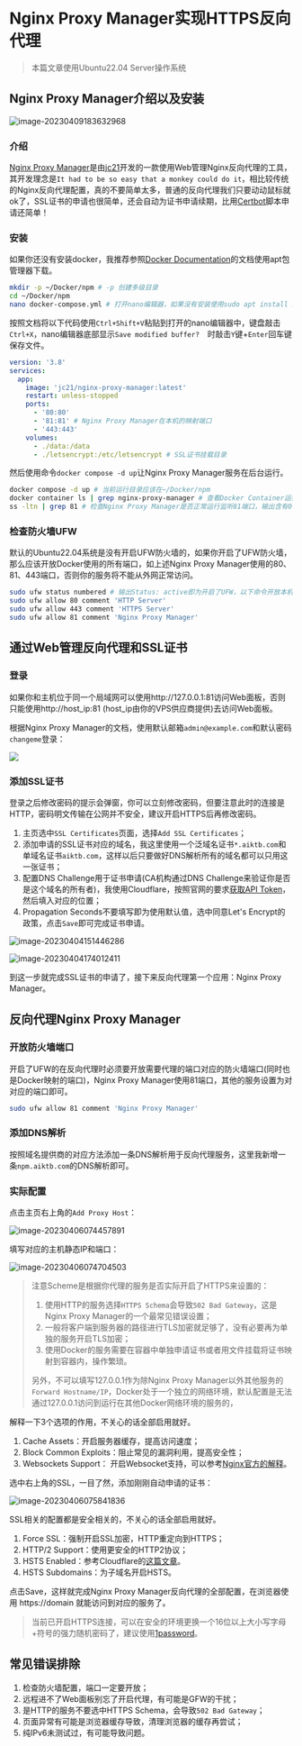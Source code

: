 # Nginx Proxy Manager实现HTTPS反向代理

>本篇文章使用Ubuntu22.04 Server操作系统

## Nginx Proxy Manager介绍以及安装

![image-20230409183632968](https://image.aiktb.com/images/2023/04/09/202304091836077.png)

### 介绍

[Nginx Proxy Manager](https://nginxproxymanager.com/)是由[jc21](https://github.com/jc21)开发的一款使用Web管理Nginx反向代理的工具，其开发理念是`It had to be so easy that a monkey could do it`，相比较传统的Nginx反向代理配置，真的不要简单太多，普通的反向代理我们只要动动鼠标就ok了，SSL证书的申请也很简单，还会自动为证书申请续期，比用[Certbot](https://certbot.eff.org/)脚本申请还简单！

### 安装

如果你还没有安装docker，我推荐参照[Docker Documentation](https://docs.docker.com/engine/install/ubuntu/)的文档使用apt包管理器下载。

```bash
mkdir -p ~/Docker/npm # -p 创建多级目录
cd ~/Docker/npm
nano docker-compose.yml # 打开nano编辑器，如果没有安装使用sudo apt install nano
```

按照文档将以下代码使用`Ctrl+Shift+V`粘贴到打开的nano编辑器中，键盘敲击`Ctrl+X`，nano编辑器底部显示`Save modified buffer?  `时敲击`Y`键+`Enter`回车键保存文件。

```yaml
version: '3.8'
services:
  app:
    image: 'jc21/nginx-proxy-manager:latest'
    restart: unless-stopped
    ports:
      - '80:80'
      - '81:81' # Nginx Proxy Manager在本机的映射端口
      - '443:443'
    volumes:
      - ./data:/data
      - ./letsencrypt:/etc/letsencrypt # SSL证书挂载目录
```

然后使用命令`docker compose -d up`让Nginx Proxy Manager服务在后台运行。

```bash
docker compose -d up # 当前运行目录应该在~/Docker/npm
docker container ls | grep nginx-proxy-manager # 查看Docker Container运行情况，有输出即为正常
ss -ltn | grep 81 # 检查Nginx Proxy Manager是否正常运行监听81端口，输出含有0.0.0.0:81即为正常
```



### 检查防火墙UFW

默认的Ubuntu22.04系统是没有开启UFW防火墙的，如果你开启了UFW防火墙，那么应该开放Docker使用的所有端口，如上述Nginx Proxy Manager使用的80、81、443端口，否则你的服务将不能从外网正常访问。

```bash
sudo ufw status numbered # 输出Status: active即为开启了UFW，以下命令开放本机端口到外网，Status: inactive为没有开启UFW，无需以下操作
sudo ufw allow 80 comment 'HTTP Server'
sudo ufw allow 443 comment 'HTTPS Server'
sudo ufw allow 81 comment 'Nginx Proxy Manager'
```

## 通过Web管理反向代理和SSL证书

### 登录

如果你和主机位于同一个局域网可以使用http://127.0.0.1:81访问Web面板，否则只能使用http://host_ip:81 (host_ip由你的VPS供应商提供)去访问Web面板。

根据Nginx Proxy Manager的文档，使用默认邮箱`admin@example.com`和默认密码`changeme`登录：

![](https://image.aiktb.com/images/2023/04/04/202304041504971.png)

### 添加SSL证书

登录之后修改密码的提示会弹窗，你可以立刻修改密码，但要注意此时的连接是HTTP，密码明文传输在公网并不安全，建议开启HTTPS后再修改密码。

1. 主页选中`SSL Certificates`页面，选择`Add SSL Certificates`；
2. 添加申请的SSL证书对应的域名，我这里使用一个泛域名证书`*.aiktb.com`和单域名证书`aiktb.com`，这样以后只要做好DNS解析所有的域名都可以只用这一张证书；
3. 配置DNS Challenge用于证书申请(CA机构通过DNS Challenge来验证你是否是这个域名的所有者)，我使用Cloudflare，按照官网的要求[获取API Token](https://developers.cloudflare.com/fundamentals/api/get-started/create-token/)，然后填入对应的位置；
4. Propagation Seconds不要填写即为使用默认值，选中同意Let's Encrypt的政策，点击`Save`即可完成证书申请。



![image-20230404151446286](https://image.aiktb.com/images/2023/04/04/202304041514431.png)

![image-20230404174012411](https://image.aiktb.com/images/2023/04/04/202304041740457.png)

到这一步就完成SSL证书的申请了，接下来反向代理第一个应用：Nginx Proxy Manager。

## 反向代理Nginx Proxy Manager

### 开放防火墙端口

开启了UFW的在反向代理时必须要开放需要代理的端口对应的防火墙端口(同时也是Docker映射的端口)，Nginx Proxy Manager使用81端口，其他的服务设置为对对应的端口即可。

```bash
sudo ufw allow 81 comment 'Nginx Proxy Manager'
```

### 添加DNS解析

按照域名提供商的对应方法添加一条DNS解析用于反向代理服务，这里我新增一条`npm.aiktb.com`的DNS解析即可。

### 实际配置

点击主页右上角的`Add Proxy Host`：

![image-20230406074457891](https://image.aiktb.com/images/2023/04/05/202304060744130.png)

填写对应的主机静态IP和端口：

![image-20230406074704503](https://image.aiktb.com/images/2023/04/05/202304060747544.png)

>
>
>注意Scheme是根据你代理的服务是否实际开启了HTTPS来设置的：
>
>1. 使用HTTP的服务选择`HTTPS Schema`会导致`502 Bad Gateway`，这是Nginx Proxy Manager的一个最常见错误设置；
>2. 一般将客户端到服务器的路径进行TLS加密就足够了，没有必要再为单独的服务开启TLS加密；
>3. 使用Docker的服务需要在容器中单独申请证书或者用文件挂载将证书映射到容器内，操作繁琐。
>
>另外，不可以填写127.0.0.1作为除Nginx Proxy Manager以外其他服务的`Forward Hostname/IP`，Docker处于一个独立的网络环境，默认配置是无法通过127.0.0.1访问到运行在其他Docker网络环境的服务的，

解释一下3个选项的作用，不关心的话全部启用就好。

1. Cache Assets：开启服务器缓存，提高访问速度；
2. Block Common Exploits：阻止常见的漏洞利用，提高安全性；
3. Websockets Support： 开启Websocket支持，可以参考[Nginx官方的解释](https://www.nginx.com/blog/websocket-nginx/)。

选中右上角的SSL，一目了然，添加刚刚自动申请的证书：

![image-20230406075841836](https://image.aiktb.com/images/2023/04/05/202304060758871.png)

SSL相关的配置都是安全相关的，不关心的话全部启用就好。

1. Force SSL：强制开启SSL加密，HTTP重定向到HTTPS；
2. HTTP/2 Support：使用更安全的HTTP2协议；
3. HSTS Enabled：参考Cloudflare的[这篇文章](https://developers.cloudflare.com/ssl/edge-certificates/additional-options/http-strict-transport-security/)。
4. HSTS Subdomains：为子域名开启HSTS。

点击Save，这样就完成Nginx Proxy Manager反向代理的全部配置，在浏览器使用 https://domain 就能访问到对应的服务了。

>
>
>当前已开启HTTPS连接，可以在安全的环境更换一个16位以上大小写字母+符号的强力随机密码了，建议使用[1password](https://1password.com/password-generator/)。

## 常见错误排除

1. 检查防火墙配置，端口一定要开放；
2. 远程进不了Web面板别忘了开启代理，有可能是GFW的干扰；
3. 是HTTP的服务不要选中HTTPS Schema，会导致`502 Bad Gateway`；
4. 页面异常有可能是浏览器缓存导致，清理浏览器的缓存再尝试；
5. 纯IPv6未测试过，有可能导致问题。

